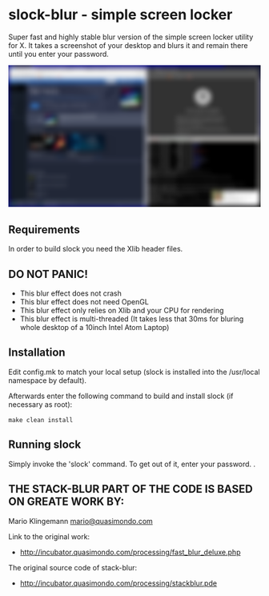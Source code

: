 slock-blur - simple screen locker
============================
Super fast and highly stable blur version of the simple screen locker 
utility for X. It takes a screenshot of your desktop and blurs it and
remain there until you enter your password.

![Screenshot](screenshot.png?raw=true "Fully CPU Based No OpenGL Static Blur Effect")

Requirements
------------
In order to build slock you need the Xlib header files.

DO NOT PANIC!
------------
- This blur effect does not crash
- This blur effect does not need OpenGL
- This blur effect only relies on Xlib and your CPU for rendering
- This blur effect is multi-threaded (It takes less that 30ms for bluring 
whole desktop of a 10inch Intel Atom Laptop)

Installation
------------
Edit config.mk to match your local setup (slock is installed into
the /usr/local namespace by default).

Afterwards enter the following command to build and install slock
(if necessary as root):

    make clean install


Running slock
-------------
Simply invoke the 'slock' command. To get out of it, enter your password.
.

## THE STACK-BLUR PART OF THE CODE IS BASED ON GREATE WORK BY:
Mario Klingemann <mario@quasimondo.com>

Link to the original work:
- http://incubator.quasimondo.com/processing/fast_blur_deluxe.php

The original source code of stack-blur:
- http://incubator.quasimondo.com/processing/stackblur.pde
